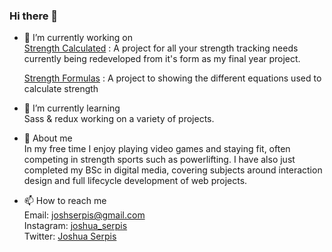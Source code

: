 ### Hi there 👋

<!--
**Styrle/Styrle** is a ✨ _special_ ✨ repository because its `README.md` (this file) appears on your GitHub profile.

Here are some ideas to get you started:
-->  

- 🔭 I’m currently working on  
[Strength Calculated](https://github.com/Styrle/Strength-calculated)
: A project for all your strength tracking needs
currently being redeveloped from it's form as my final year project.  

  [Strength Formulas](https://github.com/Styrle/Strength-formulas)
: A project to showing the different equations used to calculate strength  

- 🌱 I’m currently learning  
Sass & redux working on a variety of projects.    
- 💬 About me  
In my free time I enjoy playing video games and staying fit, often competing in strength sports such as powerlifting. I have also just completed my BSc in digital media, covering subjects around interaction design and full lifecycle development of web projects.
- 📫 How to reach me  
Email: joshserpis@gmail.com  
Instagram: <a href="https://www.instagram.com/joshua_serpis/" target="_blank">joshua_serpis</a>  
Twitter: <a href="https://twitter.com/Joshua_serpis" target="-twitter">Joshua Serpis</a>

